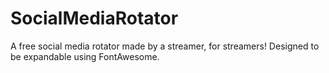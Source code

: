 # SocialMediaRotator
A free social media rotator made by a streamer, for streamers! Designed to be expandable using FontAwesome.
